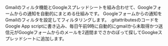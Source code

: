 Gmailのフィルタ機能とGoogleスプレッドシートを組み合わせて、Googleフォームからの通知を自動的にまとめる仕組みです。
Googleフォームからの通知をGmailのフィルタを設定してフィルタリングします。
.gitattributesのコードをGoogle App scriptに書き込み、毎日午前9時に自動的にgmailから未取得かつ送信元がGoogleフォームからのメールを2週間までさかのぼって探してGoogkeスプレッドシートに追加します。

